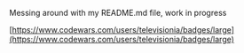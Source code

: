 Messing around with my README.md file, work in progress

[https://www.codewars.com/users/televisionia/badges/large](https://www.codewars.com/users/televisionia/badges/large)
